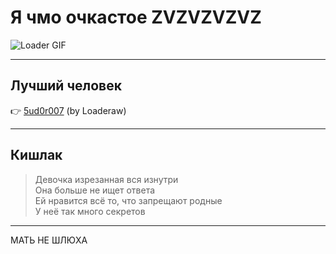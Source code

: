 # Я чмо очкастое ZVZVZVZVZ

![Loader GIF](https://github.com/Kymis417/Kymis417/blob/main/gif.gif)

---

## **Лучший человек**  
👉 [5ud0r007](https://github.com/5ud0r007) (by Loaderaw)

---

## **Кишлак**  
> Девочка изрезанная вся изнутри  
> Она больше не ищет ответа  
> Ей нравится всё то, что запрещают родные  
> У неё так много секретов  

---
МАТЬ НЕ ШЛЮХА
